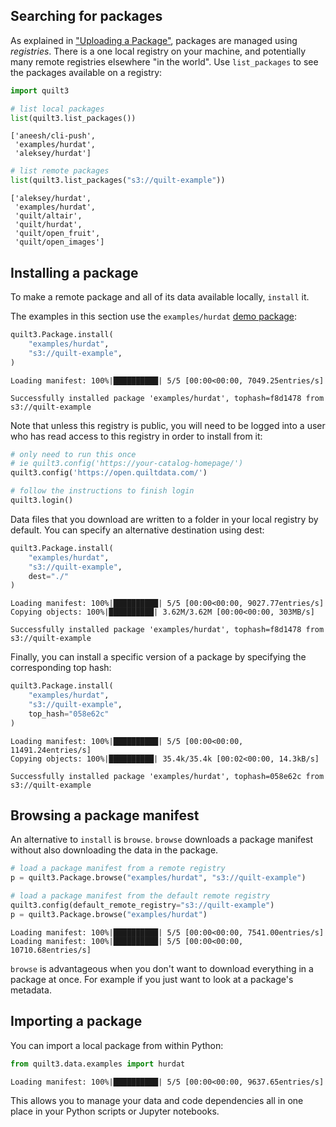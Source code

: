 ## Searching for packages

As explained in ["Uploading a Package"](Uploading%20a%20Package.md), packages are managed using *registries*. There is a one local registry on your machine, and potentially many remote registries elsewhere "in the world". Use `list_packages` to see the packages available on a registry:


```python
import quilt3

# list local packages
list(quilt3.list_packages())
```




    ['aneesh/cli-push',
     'examples/hurdat',
     'aleksey/hurdat']




```python
# list remote packages
list(quilt3.list_packages("s3://quilt-example"))
```




    ['aleksey/hurdat',
     'examples/hurdat',
     'quilt/altair',
     'quilt/hurdat',
     'quilt/open_fruit',
     'quilt/open_images']



## Installing a package

To make a remote package and all of its data available locally, `install` it.

The examples in this section use the `examples/hurdat` [demo package](https://open.quiltdata.com/b/quilt-example/tree/examples/hurdat/):


```python
quilt3.Package.install(
    "examples/hurdat",
    "s3://quilt-example",
)
```

    Loading manifest: 100%|██████████| 5/5 [00:00<00:00, 7049.25entries/s]

    Successfully installed package 'examples/hurdat', tophash=f8d1478 from s3://quilt-example


    


Note that unless this registry is public, you will need to be logged into a user who has read access to this registry in order to install from it:

```python
# only need to run this once
# ie quilt3.config('https://your-catalog-homepage/')
quilt3.config('https://open.quiltdata.com/')

# follow the instructions to finish login
quilt3.login()
```

Data files that you download are written to a folder in your local registry by default. You can specify an alternative destination using dest:


```python
quilt3.Package.install(
    "examples/hurdat", 
    "s3://quilt-example", 
    dest="./"
)
```

    Loading manifest: 100%|██████████| 5/5 [00:00<00:00, 9027.77entries/s]
    Copying objects: 100%|██████████| 3.62M/3.62M [00:00<00:00, 303MB/s]

    Successfully installed package 'examples/hurdat', tophash=f8d1478 from s3://quilt-example


    


Finally, you can install a specific version of a package by specifying the corresponding top hash:


```python
quilt3.Package.install(
    "examples/hurdat", 
    "s3://quilt-example", 
    top_hash="058e62c"
)
```

    Loading manifest: 100%|██████████| 5/5 [00:00<00:00, 11491.24entries/s]
    Copying objects: 100%|██████████| 35.4k/35.4k [00:02<00:00, 14.3kB/s]

    Successfully installed package 'examples/hurdat', tophash=058e62c from s3://quilt-example


    


## Browsing a package manifest

An alternative to `install` is `browse`. `browse` downloads a package manifest without also downloading the data in the package.


```python
# load a package manifest from a remote registry
p = quilt3.Package.browse("examples/hurdat", "s3://quilt-example")

# load a package manifest from the default remote registry
quilt3.config(default_remote_registry="s3://quilt-example")
p = quilt3.Package.browse("examples/hurdat")
```

    Loading manifest: 100%|██████████| 5/5 [00:00<00:00, 7541.00entries/s]
    Loading manifest: 100%|██████████| 5/5 [00:00<00:00, 10710.68entries/s]


`browse` is advantageous when you don't want to download everything in a package at once. For example if you just want to look at a package's metadata.

## Importing a package

You can import a local package from within Python:


```python
from quilt3.data.examples import hurdat
```

    Loading manifest: 100%|██████████| 5/5 [00:00<00:00, 9637.65entries/s]


This allows you to manage your data and code dependencies all in one place in your Python scripts or Jupyter notebooks.
